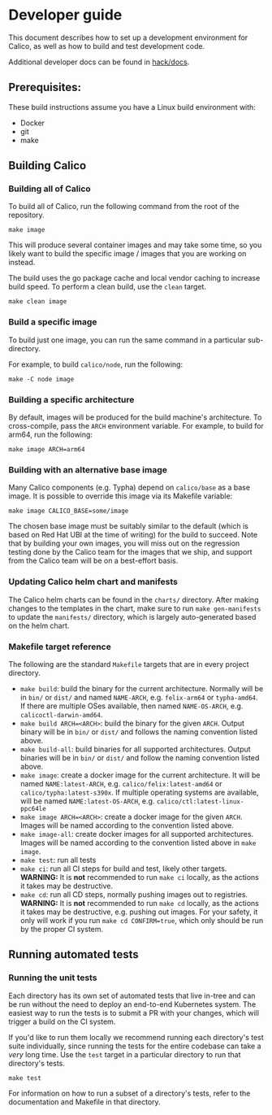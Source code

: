 # Developer guide

This document describes how to set up a development environment for Calico, as well as how to build and test development code.

Additional developer docs can be found in [hack/docs](hack/docs).

## Prerequisites:

These build instructions assume you have a Linux build environment with:

-  Docker
-  git
-  make

## Building Calico

### Building all of Calico

To build all of Calico, run the following command from the root of the repository.

```
make image
```

This will produce several container images and may take some time, so you likely want to build the specific image / images that you are working on instead.

The build uses the go package cache and local vendor caching to increase build speed. To perform a clean build, use the `clean` target.

```
make clean image
```

### Build a specific image

To build just one image, you can run the same command in a particular sub-directory.

For example, to build `calico/node`, run the following:

```
make -C node image
```

### Building a specific architecture

By default, images will be produced for the build machine's architecture. To cross-compile, pass the `ARCH` environment variable. For example, to
build for arm64, run the following:

```
make image ARCH=arm64
```

### Building with an alternative base image

Many Calico components (e.g. Typha) depend on `calico/base` as a base image.
It is possible to override this image via its Makefile variable:

```
make image CALICO_BASE=some/image
```


The chosen base image must be suitably similar to the default (which is based on Red Hat UBI at the time of writing) for the build to succeed. Note that by building your own images, you will miss out on the regression testing done by the Calico team for the images that we ship, and support from the Calico team will be on a best-effort basis.


### Updating Calico helm chart and manifests

The Calico helm charts can be found in the `charts/` directory. After making changes to the templates in the chart,
make sure to run `make gen-manifests` to update the `manifests/` directory, which is largely auto-generated based on the helm chart.

### Makefile target reference

The following are the standard `Makefile` targets that are in every project directory.

* `make build`: build the binary for the current architecture. Normally will be in `bin/` or `dist/` and named `NAME-ARCH`, e.g. `felix-arm64` or `typha-amd64`. If there are multiple OSes available, then named `NAME-OS-ARCH`, e.g. `calicoctl-darwin-amd64`.
* `make build ARCH=<ARCH>`: build the binary for the given `ARCH`. Output binary will be in `bin/` or `dist/` and follows the naming convention listed above.
* `make build-all`: build binaries for all supported architectures. Output binaries will be in `bin/` or `dist/` and follow the naming convention listed above.
* `make image`: create a docker image for the current architecture. It will be named `NAME:latest-ARCH`, e.g. `calico/felix:latest-amd64` or `calico/typha:latest-s390x`. If multiple operating systems are available, will be named `NAME:latest-OS-ARCH`, e.g. `calico/ctl:latest-linux-ppc64le`
* `make image ARCH=<ARCH>`: create a docker image for the given `ARCH`. Images will be named according to the convention listed above.
* `make image-all`: create docker images for all supported architectures. Images will be named according to the convention listed above in `make image`.
* `make test`: run all tests
* `make ci`: run all CI steps for build and test, likely other targets. **WARNING:** It is **not** recommended to run `make ci` locally, as the actions it takes may be destructive.
* `make cd`: run all CD steps, normally pushing images out to registries. **WARNING:** It is **not** recommended to run `make cd` locally, as the actions it takes may be destructive, e.g. pushing out images. For your safety, it only will work if you run `make cd CONFIRM=true`, which only should be run by the proper CI system.

## Running automated tests

### Running the unit tests

Each directory has its own set of automated tests that live in-tree and can be run without the need to deploy an end-to-end Kubernetes system. The easiest
way to run the tests is to submit a PR with your changes, which will trigger a build on the CI system.

If you'd like to run them locally we recommend running each directory's test suite individually,
since running the tests for the entire codebase can take a _very_ long time. Use the `test` target in a particular directory to run that
directory's tests.

```
make test
```

For information on how to run a subset of a directory's tests, refer to the documentation and Makefile in that directory.
